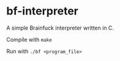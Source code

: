 # bf-interpreter

A simple Brainfuck interpreter written in C.

Compile with `make`

Run with `./bf <program_file>`
